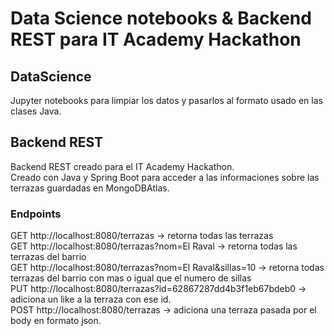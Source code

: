 #  Data Science notebooks & Backend REST para IT Academy Hackathon <br>

## DataScience
Jupyter notebooks para limpiar los datos y pasarlos al formato usado en las clases Java.<br>

## Backend REST
Backend REST creado para el IT Academy Hackathon.<br>
Creado con Java y Spring Boot para acceder a las informaciones sobre las terrazas guardadas en MongoDBAtlas.<br>

### Endpoints
GET http://localhost:8080/terrazas -> retorna todas las terrazas<br>
GET http://localhost:8080/terrazas?nom=El Raval -> retorna todas las terrazas del barrio<br>
GET http://localhost:8080/terrazas?nom=El Raval&sillas=10 -> retorna todas terrazas del barrio con mas o igual que el numero de sillas<br>
PUT http://localhost:8080/terrazas?id=62867287dd4b3f1eb67bdeb0 -> adiciona un like a la terraza con ese id.<br>
POST http://localhost:8080/terrazas -> adiciona una terraza pasada por el body en formato json.<br>
